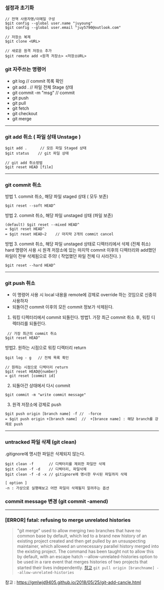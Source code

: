 ### 설정과 초기화
```
// 전역 사용자명/이메일 구성
$git config --global user.name "juyoung"
$git config --global user.email "juy5790@outlook.com"

// 저장소 복제
$git clone <URL>

// 새로운 원격 저장소 추가
$git remote add <원격 저장소> <저장소URL>
```

### git 자주쓰는 명령어
* git log                       // commit 목록 확인
* git add .                    // 파일 전체 Stage 상태
* git commit -m "msg"  // commit
* git push
* git pull
* git fetch
* git checkout <branch>
* git merge

---
### git add 취소 ( 파일 상태 Unstage )
```
$git add .      // 모든 파일 Staged 상태
$git status    // git 파일 상태

// git add 취소방법
$git reset HEAD [file]     
```
---
### git commit 취소
방법 1.  commit 취소, 해당 파일 staged 상태 ( 모두 보존)    
```
$git reset --soft HEAD^
```
방법 2.  commit 취소, 해당 파일 unstaged 상태 (파일 보존)   
```   
(default) $git reset --mixed HEAD^  
= $git reset HEAD^
= $git reset HEAD~2    // 마지막 2개의 commit cancel
```   
방법 3. commit 취소, 해당 파일 unstaged 상태로 디렉터리에서 삭제 (전체 취소)   
hard 명령어 사용 시 원격 저장소에 있는 마지막 commit 이후의 디렉터리와 add했던 파일이 전부 삭제됨으로 주의! ( 작업했던 파일 전체 다 사라진다. )   
```
$git reset --hard HEAD^
```
---
### git push 취소
* 이 명령어 사용 시 local 내용을 remote에 강제로 override 하는 것임으로 신중히 사용하자
* 되돌아간 commit 이후의 모든 commit 정보가 삭제된다.
1. 워킹 디렉터리에서 commit 되돌린다.
방법1. 가장 최근 commit 취소 후, 워킹 디렉터리를 되돌린다.    
```
 // 가장 최근의 commit 취소
$git reset HEAD^
```
방법2. 원하는 시점으로 워킹 디렉터리 return
```
$git log - g   // 전체 목록 확인

// 원하는 시점으로 디렉터리 return
$git reset HEAD@{number}
= git reset [commit id]
```
2. 되돌아간 상태에서 다시 commit
```
$git commit -m "write commit message"
```
3. 원격 저장소에 강제로 push
```
$git push origin [branch name] -f //  -force
= $git push origin +[branch name]  //  +[brance name] : 해당 branch를 강제로 push
```
---
### untracked 파일 삭제 (git clean)
.gitignore에 명시한 파일은 삭제되지 않는다.
```
$git clean -f       // 디렉터리를 제외한 파일만 삭제
$git clean -f -d    // 디렉터리, 파일삭제
$git clean -f -d -x // gitignore에 명시한 무시된 파일까지 삭제

[ option ]
-n : 가상으로 실행해보고 어떤 파일이 삭제될지 알려주는 옵션
```

### commit message 변경 (git commit -amend)

---
### [ERROR] fatal: refusing to merge unrelated histories  
>"git merge" used to allow merging two branches that have no common base by default, which led to a brand new history of an existing project created and then get pulled by an unsuspecting maintainer, which allowed an unnecessary parallel history merged into the existing project. The command has been taught not to allow this by default, with an escape hatch --allow-unrelated-histories option to be used in a rare event that merges histories of two projects that started their lives independently. [참고](https://stackoverflow.com/questions/37937984/git-refusing-to-merge-unrelated-histories-on-rebase)
`git pull origin [branchname] --allow-unrelated-histories`


참고 : https://gmlwjd9405.github.io/2018/05/25/git-add-cancle.html
